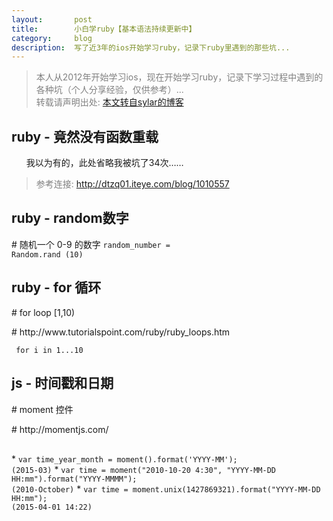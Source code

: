 ```yaml
---
layout:       post
title:        小白学ruby【基本语法持续更新中】
category:     blog
description:  写了近3年的ios开始学习ruby，记录下ruby里遇到的那些坑...
---
```



<blockquote><p style="
    color: gray;
">本人从2012年开始学习ios，现在开始学习ruby，记录下学习过程中遇到的各种坑（个人分享经验，仅供参考）...
<br>
转载请声明出处:  <a href = "http://sylarcao.github.io/blog/2015/03/24/%E5%B0%8F%E7%99%BD%E5%AD%A6ruby.html">本文转自sylar的博客</a>
</p></blockquote>


## ruby - 竟然没有函数重载
<ol style=" margin-bottom: 8px; ">我以为有的，此处省略我被坑了34次……</ol>
<blockquote><p style="
    color: gray;
">参考连接:  <a href = "http://dtzq01.iteye.com/blog/1010557">http://dtzq01.iteye.com/blog/1010557</a>
</p></blockquote>


## ruby - random数字
<scomment># 随机一个 0-9 的数字</scomment>
<code>random_number = Random.rand (10)</code>


## ruby - for 循环
<scomment> # for loop [1,10)   </scomment>
<p style=" line-height: 0px; margin-bottom: 10px; "></p>
<scomment> # http://www.tutorialspoint.com/ruby/ruby_loops.htm </scomment>

<p style=" line-height: 0px; margin-bottom: 10px; "></p>
<code> for i in 1...10</code>


## js - 时间戳和日期
<scomment># moment 控件</scomment>
<p style=" line-height: 0px; margin-bottom: 10px; "></p>
<scomment># http://momentjs.com/</scomment>
<p style=" line-height: 10px; margin-bottom: 30px; "></p>
* <code>var time_year_month = moment().format('YYYY-MM');</code>  <br/>
  <code>(2015-03)</code>
* <code>var time = moment("2010-10-20 4:30", "YYYY-MM-DD HH:mm").format("YYYY-MMMM"); </code>  <br/>
  <code>(2010-October)</code>
* <code>var time = moment.unix(1427869321).format("YYYY-MM-DD HH:mm"); </code>  <br/>
  <code>(2015-04-01 14:22)</code>




